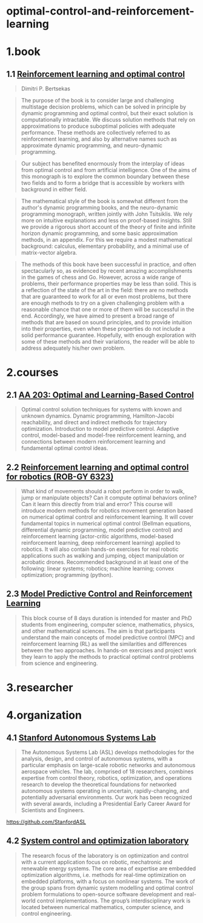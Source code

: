 # optimal-control-and-reinforcement-learning


# 1.book
## 1.1 [Reinforcement learning and optimal control](https://web.mit.edu/dimitrib/www/RLbook.html)
> Dimitri P. Bertsekas

> The purpose of the book is to consider large and challenging multistage decision problems, which can be solved in principle by dynamic programming and optimal control, but their exact solution is computationally intractable. We discuss solution methods that rely on approximations to produce suboptimal policies with adequate performance. These methods are collectively referred to as reinforcement learning, and also by alternative names such as approximate dynamic programming, and neuro-dynamic programming.

> Our subject has benefited enormously from the interplay of ideas from optimal control and from artificial intelligence. One of the aims of this monograph is to explore the common boundary between these two fields and to form a bridge that is accessible by workers with background in either field.

> The mathematical style of the book is somewhat different from the author's dynamic programming books, and the neuro-dynamic programming monograph, written jointly with John Tsitsiklis. We rely more on intuitive explanations and less on proof-based insights. Still we provide a rigorous short account of the theory of finite and infinite horizon dynamic programming, and some basic approximation methods, in an appendix. For this we require a modest mathematical background: calculus, elementary probability, and a minimal use of matrix-vector algebra.

> The methods of this book have been successful in practice, and often spectacularly so, as evidenced by recent amazing accomplishments in the games of chess and Go. However, across a wide range of problems, their performance properties may be less than solid. This is a reflection of the state of the art in the field: there are no methods that are guaranteed to work for all or even most problems, but there are enough methods to try on a given challenging problem with a reasonable chance that one or more of them will be successful in the end. Accordingly, we have aimed to present a broad range of methods that are based on sound principles, and to provide intuition into their properties, even when these properties do not include a solid performance guarantee. Hopefully, with enough exploration with some of these methods and their variations, the reader will be able to address adequately his/her own problem.

# 2.courses

## 2.1 [AA 203: Optimal and Learning-Based Control](https://stanfordasl.github.io/aa203/)

> Optimal control solution techniques for systems with known and unknown dynamics. Dynamic programming, Hamilton-Jacobi reachability, and direct and indirect methods for trajectory optimization. Introduction to model predictive control. Adaptive control, model-based and model-free reinforcement learning, and connections between modern reinforcement learning and fundamental optimal control ideas.



## 2.2 [Reinforcement learning and optimal control for robotics (ROB-GY 6323)](http://bulletin.engineering.nyu.edu/preview_course_nopop.php?catoid=15&coid=38033)
> What kind of movements should a robot perform in order to walk, jump or manipulate objects? Can it compute optimal behaviors online? Can it learn this directly from trial and error? This course will introduce modern methods for robotics movement generation based on numerical optimal control and reinforcement learning. It will cover fundamental topics in numerical optimal control (Bellman equations, differential dynamic programming, model predictive control) and reinforcement learning (actor-critic algorithms, model-based reinforcement learning, deep reinforcement learning) applied to robotics. It will also contain hands-on exercises for real robotic applications such as walking and jumping, object manipulation or acrobatic drones. Recommended background in at least one of the following: linear systems; robotics; machine learning; convex optimization; programming (python).

## 2.3 [Model Predictive Control and Reinforcement Learning](https://www.syscop.de/teaching/ss2021/model-predictive-control-and-reinforcement-learning)

> This block course of 8 days duration is intended for master and PhD students from engineering, computer science, mathematics, physics, and other mathematical sciences. The aim is that participants understand the main concepts of model predictive control (MPC) and reinforcement learning (RL) as well the similarities and differences between the two approaches. In hands-on exercises and project work they learn to apply the methods to practical optimal control problems from science and engineering. 

# 3.researcher

# 4.organization

## 4.1 [Stanford Autonomous Systems Lab](https://stanfordasl.github.io/)

> The Autonomous Systems Lab (ASL) develops methodologies for the analysis, design, and control of autonomous systems, with a particular emphasis on large-scale robotic networks and autonomous aerospace vehicles. The lab, comprised of 18 researchers, combines expertise from control theory, robotics, optimization, and operations research to develop the theoretical foundations for networked autonomous systems operating in uncertain, rapidly-changing, and potentially adversarial environments. Our work has been recognized with several awards, including a Presidential Early Career Award for Scientists and Engineers.

https://github.com/StanfordASL

## 4.2 [System control and optimization laboratory](https://www.syscop.de/teaching)

> The research focus of the laboratory is on optimization and control with a current application focus on robotic, mechatronic and renewable energy systems. The core area of expertise are embedded optimization algorithms, i.e. methods for real-time optimization on embedded platforms, with a focus on nonlinear systems. The work of the group spans from dynamic system modelling and optimal control problem formulations to open-source software development and real-world control implementations. The group’s interdisciplinary work is located between numerical mathematics, computer science, and control engineering.
